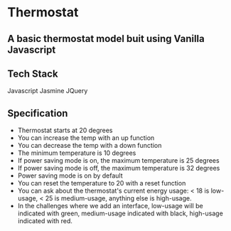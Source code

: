 <h1 align="centre"> Thermostat </h1>
<h2 align="centre"> A basic thermostat model buit using Vanilla Javascript</h2>





<h2 align="centre">Tech Stack</h2>
Javascript
Jasmine 
JQuery


<h2 align="centre"> Specification </h2>
<ul>
  <li>Thermostat starts at 20 degrees</li>
  <li>You can increase the temp with an up function</li>
  <li>You can decrease the temp with a down function</li>
  <li>The minimum temperature is 10 degrees</li>
  <li>If power saving mode is on, the maximum temperature is 25 degrees</li>
  <li>If power saving mode is off, the maximum temperature is 32 degrees</li>
  <li>Power saving mode is on by default</li>
  <li>You can reset the temperature to 20 with a reset function</li>
  <li>You can ask about the thermostat's current energy usage: < 18 is low-usage, < 25 is medium-usage, anything else is high-usage.</li>
<li>In the challenges where we add an interface, low-usage will be indicated with green, medium-usage indicated with black, high-usage indicated with red.</li>
</ul>


